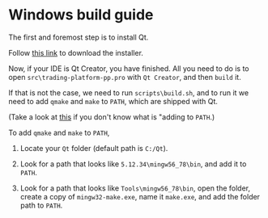 # Windows build guide

The first and foremost step is to install Qt.

Follow [this link](https://wiki.qt.io/Qt_for_Beginners) to download the installer.

Now, if your IDE is Qt Creator, you have finished. All you need to do is to open `src\trading-platform-pp.pro` with `Qt Creator`, and then `build` it.

If that is not the case, we need to run `scripts\build.sh`, and to run it we need to add `qmake` and `make` to `PATH`, which are shipped with Qt.

(Take a look at [this](https://www.architectryan.com/2018/03/17/add-to-the-path-on-windows-10/) if you don't know what is "adding to `PATH`.)

To add `qmake` and `make` to `PATH`,

1. Locate your `Qt` folder (default path is `C:/Qt`).

2. Look for a path that looks like `5.12.34\mingw56_78\bin`, and add it to `PATH`.

3. Look for a path that looks like `Tools\mingw56_78\bin`, open the folder, create a copy of `mingw32-make.exe`, name it `make.exe`, and add the folder path to `PATH`.



